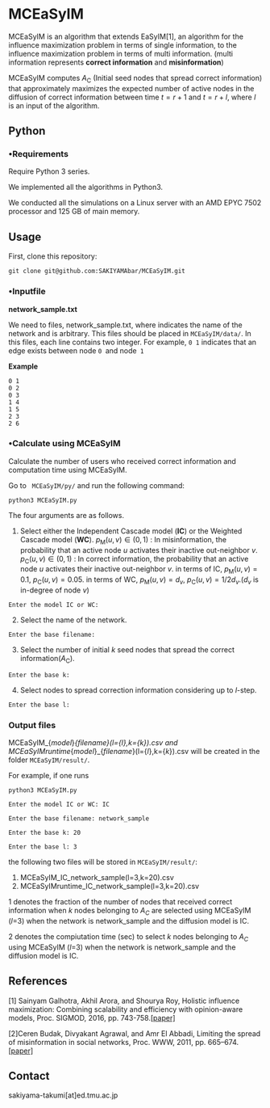 # **MCEaSyIM**
MCEaSyIM is an algorithm that extends EaSyIM[1], an algorithm for the influence maximization problem in terms of single information, to the influence maximization problem in terms of multi information.
(multi information represents **correct information** and **misinformation**)


MCEaSyIM computes $A_{\text{C}}$ (Initial seed nodes that spread correct information) that approximately maximizes the expected number of active nodes in the diffusion of correct information between time $t = r+1$ and $t = r + l$, where $l$ is an input of the algorithm.

## **Python**
### **•Requirements**
Require Python 3 series.

We implemented all the algorithms in Python3.

We conducted all the simulations on a Linux server with an AMD EPYC 7502 processor and 125 GB of main memory.

## **Usage**
First, clone this repository:
```
git clone git@github.com:SAKIYAMAbar/MCEaSyIM.git
```

### **•Inputfile**
**network_sample.txt**


We need to files, network_sample.txt, where indicates the name of the network and is arbitrary. This files should be placed in `MCEaSyIM/data/`. In this files, each line contains two integer.
For example, `0 1` indicates that an edge exists between node `0 `and node` 1`

**Example**


```
0 1
0 2
0 3
1 4
1 5
2 3
2 6
```

### **•Calculate using MCEaSyIM**
Calculate the number of users who received correct information and computation time using MCEaSyIM.

Go to ` MCEaSyIM/py/` and run the following command:


```
python3 MCEaSyIM.py
```
The four arguments are as follows.

1. Select either the Independent Cascade model (**IC**) or the Weighted Cascade model (**WC**).
$p_\text{M}(u, v) \in (0, 1)$ : In misinformation, the probability that an
active node $u$ activates their inactive out-neighbor $v$.
$p_\text{C}(u, v) \in (0, 1)$ : In correct information, the probability that an
active node $u$ activates their inactive out-neighbor $v$.
in terms of IC, $p_\text{M}(u, v)=0.1$, $p_\text{C}(u, v)=0.05$.
in terms of WC, $p_\text{M}(u, v)=d_v$, $p_\text{C}(u, v)=1/2d_v$.($d_v$ is in-degree of node $v$)
```
Enter the model IC or WC:
```


2. Select the name of the network.
```
Enter the base filename:
```



3. Select the number of initial $k$ seed nodes that spread the correct information($A_\text{C}$).
```
Enter the base k:
```



4. Select nodes to spread correction information considering up to $l$-step.
```
Enter the base l:
```



### **Output files**
MCEaSyIM_{*model*}_{*filename*}(l={*l*},k={*k*}).csv and MCEaSyIMruntime_{*model*}_{*filename*}(l={*l*},k={*k*}).csv will be created in the folder `MCEaSyIM/result/`.

For example, if one runs
```
python3 MCEaSyIM.py
```

```
Enter the model IC or WC: IC
```
```
Enter the base filename: network_sample
```
```
Enter the base k: 20
```

```
Enter the base l: 3
```

the following two files will be stored in `MCEaSyIM/result/`:


1.   MCEaSyIM_IC_network_sample(l=3,k=20).csv
2.   MCEaSyIMruntime_IC_network_sample(l=3,k=20).csv

1 denotes the fraction of the number of nodes that received correct information when $k$ nodes belonging to $A_C$ are selected using MCEaSyIM ($l$=3) when the network is network_sample and the diffusion model is IC.

2 denotes the compiutation time (sec) to select $k$ nodes belonging to $A_C$ using MCEaSyIM ($l$=3) when the network is network_sample and the diffusion model is IC.

## **References**
[1] Sainyam Galhotra, Akhil Arora, and Shourya Roy, Holistic influence maximization: Combining scalability and efficiency
with opinion-aware models, Proc. SIGMOD, 2016, pp. 743-758.[[paper]](https://arxiv.org/pdf/1602.03110.pdf)

[2]Ceren Budak, Divyakant Agrawal, and Amr El Abbadi, Limiting the spread of misinformation in social networks,
Proc. WWW, 2011, pp. 665–674.[[paper]](https://dl.acm.org/doi/10.1145/1963405.1963499)


## **Contact**
sakiyama-takumi[at]ed.tmu.ac.jp
